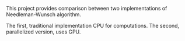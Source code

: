 This project provides comparison between two implementations of Needleman-Wunsch algorithm.

The first, traditional implementation CPU for computations.
The second, parallelized version, uses GPU.
